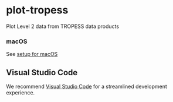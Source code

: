 # plot-tropess
Plot Level 2 data from TROPESS data products 

### macOS

See [setup for macOS](./setup-mac.md)

## Visual Studio Code

We recommend [Visual Studio Code](https://code.visualstudio.com/) for a streamlined development experience. 

